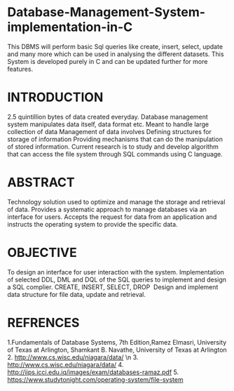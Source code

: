 # Database-Management-System-implementation-in-C
This DBMS will perform basic Sql queries like create, insert, select, update and many more which can be used in analysing the different datasets. This System is developed purely in C and can be updated further for more features.

# INTRODUCTION
2.5 quintillion bytes of data created everyday.
Database management system manipulates data itself, data format etc.
Meant to handle large collection of data 
Management of data involves
Defining structures for storage of information
Providing mechanisms that can do the manipulation of stored information.
Current research is to study and develop algorithm that can access the file system through SQL commands using C language.

# ABSTRACT
Technology solution used to optimize and manage the storage and retrieval of data.
Provides a systematic approach to manage databases via an interface for users.
Accepts the request for data from an application and instructs the operating system to provide the specific data.

# OBJECTIVE
To design an interface for user interaction with the system.
Implementation of selected DDL, DML and DQL of the SQL queries to implement and design a SQL complier.
CREATE, INSERT, SELECT, DROP 
Design and implement data structure for file data, update and retrieval.

# REFRENCES
1.Fundamentals of Database Systems, 7th Edition,Ramez Elmasri, University of Texas at Arlington, Shamkant B. Navathe,                       University of Texas at Arlington
2. http://www.cs.wisc.edu/niagara/data/  \n
3. http://www.cs.wisc.edu/niagara/data/
4. http://iips.icci.edu.iq/images/exam/databases-ramaz.pdf
5. https://www.studytonight.com/operating-system/file-system
